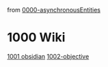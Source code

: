 from [0000-asynchronousEntities](../0000-asynchronousEntities.md)
# 1000 Wiki
[1001 obsidian](1001%20obsidian.md)
[1002-objective](1002-objective.md)